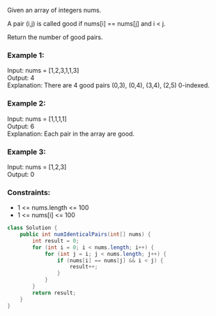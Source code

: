 Given an array of integers nums.

A pair (i,j) is called good if nums[i] == nums[j] and i < j.

Return the number of good pairs.

 

### Example 1:
Input: nums = [1,2,3,1,1,3]  
Output: 4  
Explanation: There are 4 good pairs (0,3), (0,4), (3,4), (2,5) 0-indexed.

### Example 2:
Input: nums = [1,1,1,1]  
Output: 6  
Explanation: Each pair in the array are good.

### Example 3:
Input: nums = [1,2,3]  
Output: 0  

### Constraints:

- 1 <= nums.length <= 100
- 1 <= nums[i] <= 100
```java
class Solution {
    public int numIdenticalPairs(int[] nums) {
        int result = 0;
        for (int i = 0; i < nums.length; i++) {
            for (int j = i; j < nums.length; j++) {
                if (nums[i] == nums[j] && i < j) {
                    result++;
                }
            }
        }
        return result;
    }
}
```